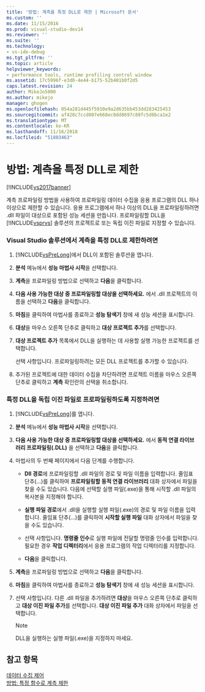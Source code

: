 ```yaml
---
title: '방법: 계측을 특정 DLL로 제한 | Microsoft 문서'
ms.custom: ''
ms.date: 11/15/2016
ms.prod: visual-studio-dev14
ms.reviewer: ''
ms.suite: ''
ms.technology:
- vs-ide-debug
ms.tgt_pltfrm: ''
ms.topic: article
helpviewer_keywords:
- performance tools, runtime profiling control window
ms.assetid: 17c5996f-e3d0-4e44-b175-52b401b0f2d5
caps.latest.revision: 24
author: MikeJo5000
ms.author: mikejo
manager: ghogen
ms.openlocfilehash: 054a281d445f5910e9a2d635bb453dd283425453
ms.sourcegitcommit: af428c7ccd007e668ec0dd8697c88fc5d8bca1e2
ms.translationtype: MT
ms.contentlocale: ko-KR
ms.lasthandoff: 11/16/2018
ms.locfileid: "51803463"
---
```

# <a name="how-to-limit-instrumentation-to-specific-dlls"></a>방법: 계측을 특정 DLL로 제한
[!INCLUDE[vs2017banner](../includes/vs2017banner.md)]

계측 프로파일링 방법을 사용하여 프로파일링 데이터 수집을 응용 프로그램의 DLL 하나 이상으로 제한할 수 있습니다. 응용 프로그램에서 하나 이상의 DLL을 프로파일링하려면 .dll 파일이 대상으로 포함된 성능 세션을 만듭니다. 프로파일링할 DLL을 [!INCLUDE[vsprvs](../includes/vsprvs-md.md)] 솔루션의 프로젝트로 또는 독립 이진 파일로 지정할 수 있습니다.  
  
### <a name="to-limit-instrumentation-to-specific-dlls-in-a-visual-studio-solution"></a>Visual Studio 솔루션에서 계측을 특정 DLL로 제한하려면  
  
1.  [!INCLUDE[vsPreLong](../includes/vsprelong-md.md)]에서 DLL이 포함된 솔루션을 엽니다.  
  
2.  **분석** 메뉴에서 **성능 마법사 시작**을 선택합니다.  
  
3.  **계측**을 프로파일링 방법으로 선택하고 **다음**을 클릭합니다.  
  
4.  **다음 사용 가능한 대상 중 프로파일링할 대상을 선택하세요.** 에서 .dll 프로젝트의 이름을 선택하고 **다음**을 클릭합니다.  
  
5.  **마침**을 클릭하여 마법사를 종료하고 **성능 탐색기** 창에 새 성능 세션을 표시합니다.  
  
6.  **대상**을 마우스 오른쪽 단추로 클릭하고 **대상 프로젝트 추가**를 선택합니다.  
  
7.  **대상 프로젝트 추가** 목록에서 DLL을 실행하는 데 사용할 실행 가능한 프로젝트를 선택합니다.  
  
     선택 사항입니다. 프로파일링하려는 모든 DLL 프로젝트를 추가할 수 있습니다.  
  
8.  추가된 프로젝트에 대한 데이터 수집을 차단하려면 프로젝트 이름을 마우스 오른쪽 단추로 클릭하고 **계측** 확인란의 선택을 취소합니다.  
  
### <a name="to-specify-specific-dlls-to-profile-as-independent-binaries"></a>특정 DLL을 독립 이진 파일로 프로파일링하도록 지정하려면  
  
1.  [!INCLUDE[vsPreLong](../includes/vsprelong-md.md)]를 엽니다.  
  
2.  **분석** 메뉴에서 **성능 마법사 시작**을 선택합니다.  
  
3.  **다음 사용 가능한 대상 중 프로파일링할 대상을 선택하세요.** 에서 **동적 연결 라이브러리 프로파일링(.DLL)** 을 선택하고 **다음**을 클릭합니다.  
  
4.  마법사의 두 번째 페이지에서 다음 단계를 수행합니다.  
  
    -   **Dll 경로**에 프로파일링할 .dll 파일의 경로 및 파일 이름을 입력합니다. 줄임표 단추(...)를 클릭하여 **프로파일링할 동적 연결 라이브러리** 대화 상자에서 파일을 찾을 수도 있습니다. 다음에 선택할 실행 파일(.exe)을 통해 시작할 .dll 파일의 복사본을 지정해야 합니다.  
  
    -   **실행 파일 경로**에서 .dll을 실행할 실행 파일(.exe)의 경로 및 파일 이름을 입력합니다. 줄임표 단추(...)를 클릭하여 **시작할 실행 파일** 대화 상자에서 파일을 찾을 수도 있습니다.  
  
    -   선택 사항입니다. **명령줄 인수**로 실행 파일에 전달할 명령줄 인수를 입력합니다. 필요한 경우 **작업 디렉터리**에서 응용 프로그램의 작업 디렉터리를 지정합니다.  
  
    -   **다음**을 클릭합니다.  
  
5.  **계측**을 프로파일링 방법으로 선택하고 **다음**을 클릭합니다.  
  
6.  **마침**을 클릭하여 마법사를 종료하고 **성능 탐색기** 창에 새 성능 세션을 표시합니다.  
  
7.  선택 사항입니다. 다른 .dll 파일을 추가하려면 **대상**을 마우스 오른쪽 단추로 클릭하고 **대상 이진 파일 추가**를 선택합니다. **대상 이진 파일 추가** 대화 상자에서 파일을 선택합니다.  
  
    > [!NOTE]
    >  DLL을 실행하는 실행 파일(.exe)을 지정하지 마세요.  
  
## <a name="see-also"></a>참고 항목  
 [데이터 수집 제어](../profiling/controlling-data-collection.md)   
 [방법: 특정 함수로 계측 제한](../profiling/how-to-limit-instrumentation-to-specific-functions.md)



